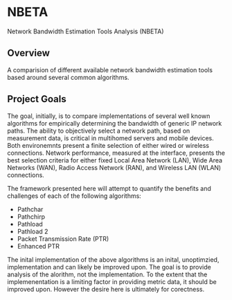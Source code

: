 # NBETA
Network Bandwidth Estimation Tools Analysis (NBETA)

## Overview
A comparision of different available network bandwidth estimation tools based around several common algorithms.  

## Project Goals
The goal, initially, is to compare implementations of several well known algorithms for empirically determining the bandwidth of generic IP network paths.  The ability to objectively select a network path, based on measurement data, is critical in multihomed servers and mobile devices.  Both environemnts present a finite selection of either wired or wireless connections.  Network performance, measured at the interface, presents the best selection criteria for either fixed Local Area Network (LAN), Wide Area Networks (WAN), Radio Access Network (RAN), and Wireless LAN (WLAN) connections.  

The framework presented here will attempt to quantify the benefits and challenges of each of the following algorithms:
* Pathchar
* Pathchirp
* Pathload
* Pathload 2
* Packet Transmission Rate (PTR)
* Enhanced PTR

The inital implementation of the above algorithms is an inital, unoptimzied, implementation and can likely be improved upon.  The goal is to provide analysis of the alorithm, not the implementation.  To the extent that the implemenentation is a limiting factor in providing metric data, it should be improved upon.  However the desire here is ultimately for corectness.

